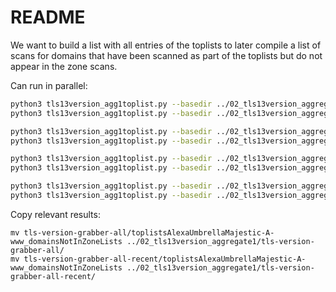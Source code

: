 # README

We want to build a list with all entries of the toplists to later compile a list of scans for domains that have been scanned as part of the toplists but do not appear in the zone scans.

Can run in parallel:
```bash
python3 tls13version_agg1toplist.py --basedir ../02_tls13version_aggregate1/tls-version-grabber-all/alexa-A-www/
python3 tls13version_agg1toplist.py --basedir ../02_tls13version_aggregate1/tls-version-grabber-all-recent/alexa-A-www/

python3 tls13version_agg1toplist.py --basedir ../02_tls13version_aggregate1/tls-version-grabber-all/umbrella-A-www/
python3 tls13version_agg1toplist.py --basedir ../02_tls13version_aggregate1/tls-version-grabber-all-recent/umbrella-A-www/

python3 tls13version_agg1toplist.py --basedir ../02_tls13version_aggregate1/tls-version-grabber-all/majestic-A-www/
python3 tls13version_agg1toplist.py --basedir ../02_tls13version_aggregate1/tls-version-grabber-all-recent/majestic-A-www/

python3 tls13version_agg1toplist.py --basedir ../02_tls13version_aggregate1/tls-version-grabber-all/toplistsAlexaUmbrellaMajestic-A-www/
python3 tls13version_agg1toplist.py --basedir ../02_tls13version_aggregate1/tls-version-grabber-all-recent/toplistsAlexaUmbrellaMajestic-A-www/
```

Copy relevant results:
```
mv tls-version-grabber-all/toplistsAlexaUmbrellaMajestic-A-www_domainsNotInZoneLists ../02_tls13version_aggregate1/tls-version-grabber-all/
mv tls-version-grabber-all-recent/toplistsAlexaUmbrellaMajestic-A-www_domainsNotInZoneLists ../02_tls13version_aggregate1/tls-version-grabber-all-recent/
```

